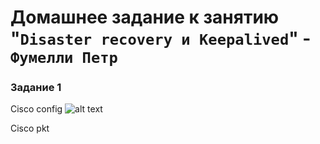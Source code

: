 # Домашнее задание к занятию "`Disaster recovery и Keepalived`" - `Фумелли Петр`


### Задание 1

Cisco config ![alt text](https://github.com/username/reponame/blob/branch/path/image.png)

Cisco pkt
